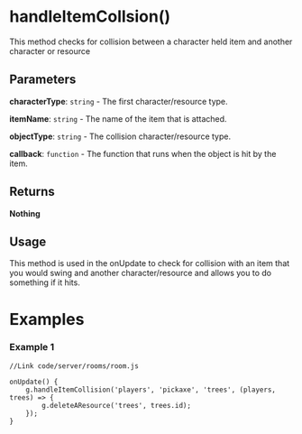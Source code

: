 # handleItemCollsion()

This method checks for collision between a character held item and another character or resource

## Parameters

**characterType**: `string` - The first character/resource type.

**itemName**: `string` - The name of the item that is attached.

**objectType**: `string` - The collision character/resource type.

**callback**: `function` - The function that runs when the object is hit by the item.

## Returns

**Nothing**

## Usage

This method is used in the onUpdate to check for collision with an item that you would swing and another character/resource and allows you to do something if it hits.

# Examples

### Example 1

```
//Link code/server/rooms/room.js
​
onUpdate() {
	g.handleItemCollision('players', 'pickaxe', 'trees', (players, trees) => {
		g.deleteAResource('trees', trees.id);
	});
}
```
